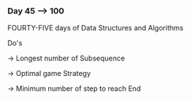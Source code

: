 ### Day 45 --> 100
FOURTY-FIVE days of Data Structures and Algorithms

Do's
             
-> Longest number of Subsequence

-> Optimal game Strategy

-> Minimum number of step to reach End
